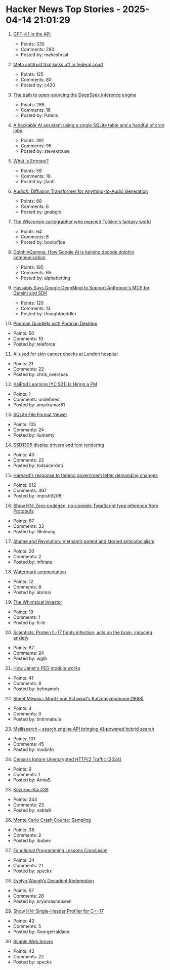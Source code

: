 # Hacker News Top Stories - 2025-04-14 21:01:29

1. [GPT-4.1 in the API](https://openai.com/index/gpt-4-1/)
   - Points: 330
   - Comments: 280
   - Posted by: maheshrijal

2. [Meta antitrust trial kicks off in federal court](https://www.axios.com/pro/tech-policy/2025/04/14/ftc-meta-antitrust-trial-kicks-off-in-federal-court)
   - Points: 125
   - Comments: 80
   - Posted by: c420

3. [The path to open-sourcing the DeepSeek inference engine](https://github.com/deepseek-ai/open-infra-index/tree/main/OpenSourcing_DeepSeek_Inference_Engine)
   - Points: 288
   - Comments: 16
   - Posted by: Palmik

4. [A hackable AI assistant using a single SQLite table and a handful of cron jobs](https://www.geoffreylitt.com/2025/04/12/how-i-made-a-useful-ai-assistant-with-one-sqlite-table-and-a-handful-of-cron-jobs)
   - Points: 381
   - Comments: 95
   - Posted by: stevekrouse

5. [What Is Entropy?](https://jasonfantl.com/posts/What-is-Entropy/)
   - Points: 59
   - Comments: 19
   - Posted by: jfantl

6. [AudioX: Diffusion Transformer for Anything-to-Audio Generation](https://zeyuet.github.io/AudioX/)
   - Points: 68
   - Comments: 6
   - Posted by: gnabgib

7. [The Wisconsin cartographer who mapped Tolkien's fantasy world](https://www.wpr.org/news/wisconsin-cartographer-karen-wynn-fonstad-mapped-tolkien-fantasy-world-oshkosh)
   - Points: 64
   - Comments: 6
   - Posted by: bookofjoe

8. [DolphinGemma: How Google AI is helping decode dolphin communication](https://blog.google/technology/ai/dolphingemma/)
   - Points: 185
   - Comments: 65
   - Posted by: alphabetting

9. [Hassabis Says Google DeepMind to Support Anthropic's MCP for Gemini and SDK](https://techcrunch.com/2025/04/09/google-says-itll-embrace-anthropics-standard-for-connecting-ai-models-to-data/)
   - Points: 120
   - Comments: 13
   - Posted by: thoughtpeddler

10. [Podman Quadlets with Podman Desktop](https://podman-desktop.io/blog/podman-quadlet)
   - Points: 50
   - Comments: 10
   - Posted by: teleforce

11. [AI used for skin cancer checks at London hospital](https://www.bbc.com/news/articles/czd3ygd7mrno)
   - Points: 21
   - Comments: 22
   - Posted by: chris_overseas

12. [KaiPod Learning (YC S21) Is Hiring a PM](https://www.ycombinator.com/companies/kaipod-learning/jobs/TgR2OZg-senior-product-manager)
   - Points: 1
   - Comments: undefined
   - Posted by: amarkumar81

13. [SQLite File Format Viewer](https://sqlite-internal.pages.dev)
   - Points: 105
   - Comments: 24
   - Posted by: ilumanty

14. [SSD1306 display drivers and font rendering](https://subalpinecircuits.com/ssd1306-and-font-rendering/)
   - Points: 40
   - Comments: 22
   - Posted by: todsacerdoti

15. [Harvard's response to federal government letter demanding changes](https://www.harvard.edu/president/news/2025/the-promise-of-american-higher-education/)
   - Points: 612
   - Comments: 467
   - Posted by: impish9208

16. [Show HN: Zero-codegen, no-compile TypeScript type inference from Protobufs](https://github.com/nathanhleung/protobuf-ts-types)
   - Points: 67
   - Comments: 33
   - Posted by: 18nleung

17. [Shame and Revolution: Vietnam’s potent and storied anticolonialism](https://aeon.co/essays/how-vietnam-earned-its-world-renowned-anticolonial-standing)
   - Points: 20
   - Comments: 2
   - Posted by: infinate

18. [Watermark segmentation](https://github.com/Diffusion-Dynamics/watermark-segmentation)
   - Points: 12
   - Comments: 8
   - Posted by: abriosi

19. [The Whimsical Investor](https://fi-le.net/stonks/)
   - Points: 19
   - Comments: 1
   - Posted by: fi-le

20. [Scientists: Protein IL-17 fights infection, acts on the brain, inducing anxiety](https://medicalxpress.com/news/2025-04-scientists-protein-il-infection-brain.html)
   - Points: 87
   - Comments: 24
   - Posted by: wglb

21. [How Janet's PEG module works](https://bakpakin.com/writing/how-janets-peg-works.html)
   - Points: 41
   - Comments: 8
   - Posted by: behnamoh

22. [Sheet Mewsic: Moritz von Schwind's Katzensymphonie (1868)](https://publicdomainreview.org/collection/katzensymphonie/)
   - Points: 4
   - Comments: 0
   - Posted by: tintinnabula

23. [Meilisearch – search engine API bringing AI-powered hybrid search](https://github.com/meilisearch/meilisearch)
   - Points: 101
   - Comments: 45
   - Posted by: modinfo

24. [Censors Ignore Unencrypted HTTP/2 Traffic (2024)](https://upb-syssec.github.io/blog/2024/http2/)
   - Points: 9
   - Comments: 1
   - Posted by: ArinaS

25. [Kezurou-Kai #39](https://www.bigsandwoodworking.com/kezurou-kai-39/)
   - Points: 244
   - Comments: 23
   - Posted by: nabla9

26. [Monte Carlo Crash Course: Sampling](https://thenumb.at/Sampling/)
   - Points: 38
   - Comments: 2
   - Posted by: ibobev

27. [Functional Programming Lessons Conclusion](https://jerf.org/iri/post/2025/fp_lessons_conclusion/)
   - Points: 34
   - Comments: 21
   - Posted by: speckx

28. [Evelyn Waugh’s Decadent Redemption](https://libertiesjournal.com/online-articles/evelyn-waughs-decadent-redemption/)
   - Points: 57
   - Comments: 28
   - Posted by: bryanrasmussen

29. [Show HN: Single-Header Profiler for C++17](https://github.com/DmitriBogdanov/UTL/blob/master/docs/module_profiler.md)
   - Points: 42
   - Comments: 5
   - Posted by: GeorgeHaldane

30. [Simple Web Server](https://simplewebserver.org/)
   - Points: 42
   - Comments: 22
   - Posted by: speckx

